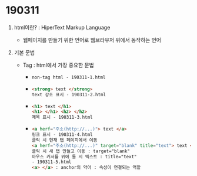 # 190311

1. html이란? : HiperText Markup Language

   - 웹페이지를 만들기 위한 언어로 웹브라우저 위에서 동작하는 언어 

2. 기본 문법
   - Tag : html에서 가장 중요한 문법

     - ```html
       non-tag html - 190311-1.html
       ```

     - ```html
       <strong> text </strong>
       text 강조 표시 - 190311-2.html 
       ```

     - ```html
       <h1> text </h1>
       <h1> </h1> <h2> </h2>
       제목 표시 - 190311-3.html
       ```

     - ```html
       <a herf="주소(http://...)"> text </a>
       링크 표시 - 190311-4.html
       클릭 시 현재 탭 페이지에서 이동
       <a herf="주소(http://...)" target="blank" title="text"> text </a>
       클릭 시 새 탭 만들고 이동 : target="blank"
       마우스 커서를 위에 둘 시 텍스트 : title="text"
       - 190311-5.html
       <a> </a> : anchor의 약어 : 속성이 연결되는 역할 
       ```


